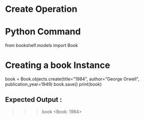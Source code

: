 # Create Operation

# Python Command

from bookshelf.models import Book
# Creating a book Instance
book = Book.objects.create(title="1984", author="George Orwell", publication_year=1949)
book.save()
print(book)

## Expected Output :  
>>> book
<Book: 1984>